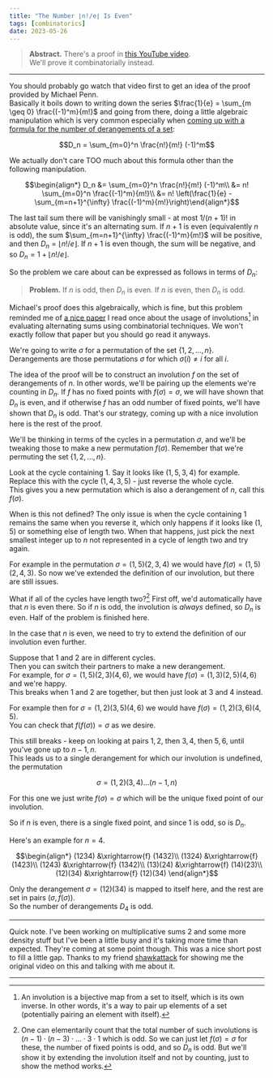 ```yaml
---
title: "The Number ⌊n!/e⌋ Is Even"
tags: [combinatorics]
date: 2023-05-26
---
```


> **Abstract.** There's a proof in [this YouTube video][yt].  
> We'll prove it combinatorially instead.

---

You should probably go watch that video first to get an idea of the proof provided by Michael Penn.  
Basically it boils down to writing down the series $\frac{1}{e} = \sum_{m \geq 0} \frac{(-1)^m}{m!}$ and going from there, doing a little algebraic manipulation which is very common especially when [coming up with a formula for the number of derangements of a set][aops]:

$$D_n = \sum_{m=0}^n \frac{n!}{m!} (-1)^m$$

We actually don't care TOO much about this formula other than the following manipulation.

$$\begin{align*} D_n &= \sum_{m=0}^n \frac{n!}{m!} (-1)^m\\
&= n! \sum_{m=0}^n \frac{(-1)^m}{m!}\\
&= n! \left(\frac{1}{e} - \sum_{m=n+1}^{\infty} \frac{(-1)^m}{m!}\right)\end{align*}$$

The last tail sum there will be vanishingly small - at most $1/(n+1)!$ in absolute value, since it's an alternating sum. If $n+1$ is even (equivalently $n$ is odd), the sum $\sum_{m=n+1}^{\infty} \frac{(-1)^m}{m!}$ will be positive, and then $D_n = \lfloor n!/e \rfloor$. If $n+1$ is even though, the sum will be negative, and so $D_n = 1 + \lfloor n!/e \rfloor$.

So the problem we care about can be expressed as follows in terms of $D_n$:

> **Problem.** If $n$ is odd, then $D_n$ is even. If $n$ is even, then $D_n$ is odd.

Michael's proof does this algebraically, which is fine, but this problem reminded me of [a nice paper][die] I read once about the usage of involutions[^1] in evaluating alternating sums using combinatorial techniques. We won't exactly follow that paper but you should go read it anyways.

We're going to write $\sigma$ for a permutation of the set $\lbrace 1, 2, \ldots, n \rbrace$.  
Derangements are those permutations $\sigma$ for which $\sigma(i) \neq i$ for all $i$.

The idea of the proof will be to construct an involution $f$ on the set of derangements of $n$. In other words, we'll be pairing up the elements we're counting in $D_n$. If $f$ has no fixed points with $f(\sigma) = \sigma$, we will have shown that $D_n$ is even, and if otherwise $f$ has an odd number of fixed points, we'll have shown that $D_n$ is odd. That's our strategy, coming up with a nice involution here is the rest of the proof.

We'll be thinking in terms of the cycles in a permutation $\sigma$, and we'll be tweaking those to make a new permutation $f(\sigma)$. Remember that we're permuting the set $\lbrace 1, 2, \ldots, n \rbrace$.

Look at the cycle containing $1$. Say it looks like $(1, 5, 3, 4)$ for example.  
Replace this with the cycle $(1, 4, 3, 5)$ - just reverse the whole cycle.  
This gives you a new permutation which is also a derangement of $n$, call this $f(\sigma)$.

When is this not defined? The only issue is when the cycle containing $1$ remains the same when you reverse it, which only happens if it looks like $(1, 5)$ or something else of length two. When that happens, just pick the next smallest integer up to $n$ not represented in a cycle of length two and try again.

For example in the permutation $\sigma = (1, 5)(2, 3, 4)$ we would have $f(\sigma) = (1, 5)(2, 4, 3)$. So now we've extended the definition of our involution, but there are still issues.

What if all of the cycles have length two?[^2] First off, we'd automatically have that $n$ is even there. So if $n$ is odd, the involution is *always* defined, so $D_n$ is even. Half of the problem is finished here.

In the case that $n$ is even, we need to try to extend the definition of our involution even further.

Suppose that $1$ and $2$ are in different cycles.  
Then you can switch their partners to make a new derangement.  
For example, for $\sigma = (1, 5)(2, 3)(4, 6)$, we would have $f(\sigma) = (1, 3)(2, 5)(4, 6)$ and we're happy.  
This breaks when $1$ and $2$ are together, but then just look at $3$ and $4$ instead.

For example then for $\sigma = (1, 2)(3, 5)(4, 6)$ we would have $f(\sigma) = (1, 2)(3, 6)(4, 5)$.  
You can check that $f(f(\sigma)) = \sigma$ as we desire.

This still breaks - keep on looking at pairs $1, 2$, then $3, 4$, then $5, 6$, until you've gone up to $n-1, n$.  
This leads us to a single derangement for which our involution is undefined, the permutation 

$$\sigma = (1, 2)(3, 4)\ldots(n-1, n)$$

For this one we just write $f(\sigma) = \sigma$ which will be the unique fixed point of our involution.

So if $n$ is even, there is a single fixed point, and since $1$ is odd, so is $D_n$.

Here's an example for $n = 4$.

$$\begin{align*}
(1234) &\xrightarrow{f} (1432)\\
(1324) &\xrightarrow{f} (1423)\\
(1243) &\xrightarrow{f} (1342)\\
(13)(24) &\xrightarrow{f} (14)(23)\\
(12)(34) &\xrightarrow{f} (12)(34)
\end{align*}$$

Only the derangement $\sigma = (12)(34)$ is mapped to itself here, and the rest are set in pairs $(\sigma, f(\sigma))$.  
So the number of derangements $D_4$ is odd.

---

Quick note. I've been working on multiplicative sums 2 and some more density stuff but I've been a little busy and it's taking more time than expected. They're coming at some point though. This was a nice short post to fill a little gap. Thanks to my friend [shawkattack](https://www.twitch.tv/shawkattack) for showing me the original video on this and talking with me about it.

---

[^1]: An involution is a bijective map from a set to itself, which is its own inverse. In other words, it's a way to pair up elements of a set (potentially pairing an element with itself).
[^2]: One can elementarily count that the total number of such involutions is $(n-1) \cdot (n-3) \cdot \ldots \cdot 3 \cdot 1$ which is odd. So we can just let $f(\sigma) = \sigma$ for these, the number of fixed points is odd, and so $D_n$ is odd. But we'll show it by extending the involution itself and not by counting, just to show the method works.

[yt]: https://www.youtube.com/watch?v=wrHxeHJDTk4
[aops]: https://artofproblemsolving.com/wiki/index.php/Derangement
[die]: https://scholarship.claremont.edu/cgi/viewcontent.cgi?referer=&httpsredir=1&article=1581&context=hmc_fac_pub
